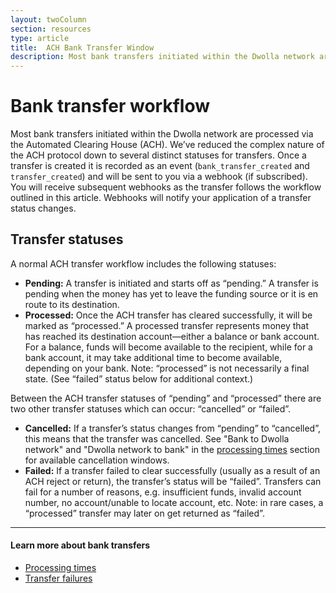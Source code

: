 ```yaml
---
layout: twoColumn
section: resources
type: article
title:  ACH Bank Transfer Window
description: Most bank transfers initiated within the Dwolla network are processed via the Automated Clearing House (ACH).
---
```


# Bank transfer workflow

Most bank transfers initiated within the Dwolla network are processed via the Automated Clearing House (ACH). We’ve reduced the complex nature of the ACH protocol down to several distinct statuses for transfers. Once a transfer is created it is recorded as an event (`bank_transfer_created` and `transfer_created`) and will be sent to you via a webhook (if subscribed). You will receive subsequent webhooks as the transfer follows the workflow outlined in this article. Webhooks will notify your application of a transfer status changes.

## Transfer statuses

A normal ACH transfer workflow includes the following statuses:

- **Pending:** A transfer is initiated and starts off as “pending.” A transfer is pending when the money has yet to leave the funding source or it is en route to its destination.
- **Processed:** Once the ACH transfer has cleared successfully, it will be marked as “processed.” A processed transfer represents money that has reached its destination account—either a balance or bank account. For a balance, funds will become available to the recipient, while for a bank account, it may take additional time to become available, depending on your bank. Note: “processed” is not necessarily a final state. (See “failed” status below for additional context.)

Between the ACH transfer statuses of “pending” and “processed” there are two other transfer statuses which can occur: “cancelled” or “failed”.

- **Cancelled:** If a transfer’s status changes from “pending” to “cancelled”, this means that the transfer was cancelled. See "Bank to Dwolla network" and "Dwolla network to bank" in the [processing times](/resources/bank-transfer-workflow/processing-times.html) section for available cancellation windows.
- **Failed:** If a transfer failed to clear successfully (usually as a result of an ACH reject or return), the transfer’s status will be “failed”. Transfers can fail for a number of reasons, e.g. insufficient funds, invalid account number, no account/unable to locate account, etc. Note: in rare cases, a “processed” transfer may later on get returned as “failed”.

* * *

#### Learn more about bank transfers

* [Processing times](/resources/bank-transfer-workflow/processing-times.html)
* [Transfer failures](/resources/bank-transfer-workflow/transfer-failures.html)
